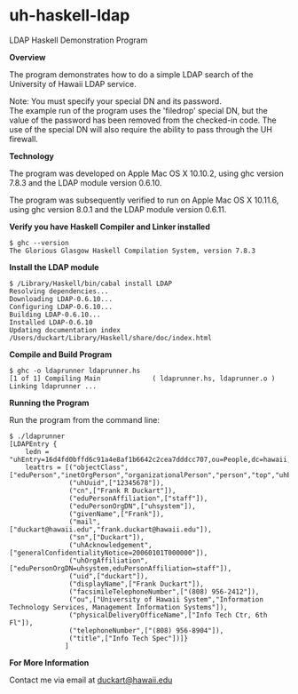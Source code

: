 uh-haskell-ldap
===========

LDAP Haskell Demonstration Program

**Overview**

The program demonstrates how to do a simple LDAP search
of the University of Hawaii LDAP service.

Note: You must specify your special DN and its password.<br/>
The example run of the program uses the 'filedrop' special DN,
but the value of the password has been removed from the
checked-in code. The use of the special DN will also require
the ability to pass through the UH firewall.

**Technology**

The program was developed on Apple Mac OS X 10.10.2,
using ghc version 7.8.3 and the LDAP module version 0.6.10.

The program was subsequently verified to run on Apple Mac OS X 10.11.6,
using ghc version 8.0.1 and the LDAP module version 0.6.11.

**Verify you have Haskell Compiler and Linker installed**

    $ ghc --version
    The Glorious Glasgow Haskell Compilation System, version 7.8.3

**Install the LDAP module**

    $ /Library/Haskell/bin/cabal install LDAP
    Resolving dependencies...
    Downloading LDAP-0.6.10...
    Configuring LDAP-0.6.10...
    Building LDAP-0.6.10...
    Installed LDAP-0.6.10
    Updating documentation index
    /Users/duckart/Library/Haskell/share/doc/index.html

**Compile and Build Program**

    $ ghc -o ldaprunner ldaprunner.hs
    [1 of 1] Compiling Main             ( ldaprunner.hs, ldaprunner.o )
    Linking ldaprunner ...

**Running the Program**

Run the program from the command line:

    $ ./ldaprunner
    [LDAPEntry {
        ledn = "uhEntry=16d4fd0bffd6c91a4e8af1b6642c2cea7dddcc707,ou=People,dc=hawaii,dc=edu",
        leattrs = [("objectClass",["eduPerson","inetOrgPerson","organizationalPerson","person","top","uhEduPerson"]),
                   ("uhUuid",["12345678"]),
                   ("cn",["Frank R Duckart"]),
                   ("eduPersonAffiliation",["staff"]),
                   ("eduPersonOrgDN",["uhsystem"]),
                   ("givenName",["Frank"]),
                   ("mail",["duckart@hawaii.edu","frank.duckart@hawaii.edu"]),
                   ("sn",["Duckart"]),
                   ("uhAcknowledgement",["generalConfidentialityNotice=20060101T000000"]),
                   ("uhOrgAffiliation",["eduPersonOrgDN=uhsystem,eduPersonAffiliation=staff"]),
                   ("uid",["duckart"]),
                   ("displayName",["Frank Duckart"]),
                   ("facsimileTelephoneNumber",["(808) 956-2412"]),
                   ("ou",["University of Hawaii System","Information Technology Services, Management Information Systems"]),
                   ("physicalDeliveryOfficeName",["Info Tech Ctr, 6th Fl"]),
                   ("telephoneNumber",["(808) 956-8904"]),
                   ("title",["Info Tech Spec"])]}
                  ]

**For More Information**

Contact me via email at duckart@hawaii.edu
